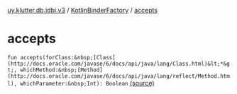 [uy.klutter.db.jdbi.v3](../index.md) / [KotlinBinderFactory](index.md) / [accepts](.)


# accepts
`fun accepts(forClass:&nbsp;[Class](http://docs.oracle.com/javase/6/docs/api/java/lang/Class.html)&lt;*&gt;, whichMethod:&nbsp;[Method](http://docs.oracle.com/javase/6/docs/api/java/lang/reflect/Method.html), whichParameter:&nbsp;Int): Boolean` [(source)](https://github.com/kohesive/klutter/blob/master/db-jdbi-v3-jdk8/src/main/kotlin/uy/klutter/db/jdbi/v3/Factories.kt#L17)


